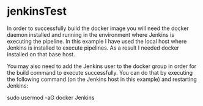 # jenkinsTest

In order to successfully build the docker image you will need the docker daemon installed and running in the environment where Jenkins is executing the pipeline. In this example I have used the local host where Jenkins is installed to execute pipelines. As a result I needed docker installed on that base host. 

You may also need to add the Jenkins user to the docker group in order for the build command to execute successfully. You can do that by executing the following command (on the Jenkins host in this example) and restarting Jenkins:

sudo usermod -aG docker Jenkins